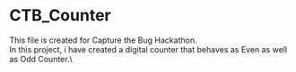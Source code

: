 # CTB_Counter

This file is created for Capture the Bug Hackathon.\
In this project, i have created a digital counter that behaves as Even as well as Odd Counter.\
